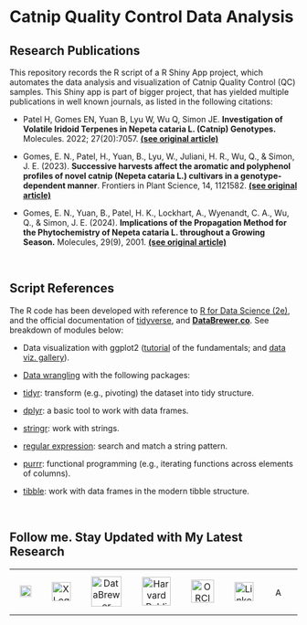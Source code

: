 # Catnip Quality Control Data Analysis

## Research Publications

This repository records the R script of a R Shiny App project, which automates the data analysis and visualization of Catnip Quality Control (QC) samples. 
This Shiny app is part of bigger project, that has yielded multiple publications in well known journals, as listed in the following citations:


- Patel H, Gomes EN, Yuan B, Lyu W, Wu Q, Simon JE. **Investigation of Volatile Iridoid Terpenes in Nepeta cataria L. (Catnip) Genotypes.** Molecules. 2022; 27(20):7057. [**(see original article)**](https://www.mdpi.com/1420-3049/27/20/7057)

- Gomes, E. N., Patel, H., Yuan, B., Lyu, W., Juliani, H. R., Wu, Q., & Simon, J. E. (2023). **Successive harvests affect the aromatic and polyphenol profiles of novel catnip (Nepeta cataria L.) cultivars in a genotype-dependent manner**. Frontiers in Plant Science, 14, 1121582. [**(see original article)**](https://www.frontiersin.org/journals/plant-science/articles/10.3389/fpls.2023.1121582/full)

- Gomes, E. N., Yuan, B., Patel, H. K., Lockhart, A., Wyenandt, C. A., Wu, Q., & Simon, J. E. (2024). **Implications of the Propagation Method for the Phytochemistry of Nepeta cataria L. throughout a Growing Season.** Molecules, 29(9), 2001. [**(see original article)**](https://www.mdpi.com/1420-3049/29/9/2001)

<br>

## Script References

The R code has been developed with reference to [R for Data Science (2e)](https://r4ds.hadley.nz/), and the official documentation of [tidyverse](https://www.tidyverse.org/), and [**DataBrewer.co**](https://www.databrewer.co/). See breakdown of modules below:

- Data visualization with ggplot2 ([tutorial](https://www.databrewer.co/R/visualization/introduction) of the fundamentals; and [data viz. gallery](https://www.databrewer.co/R/gallery)).

- [Data wrangling](https://www.databrewer.co/R/data-wrangling) with the following packages:
- [tidyr](https://www.databrewer.co/R/data-wrangling/tidyr/introduction): transform (e.g., pivoting) the dataset into tidy structure.
- [dplyr](https://www.databrewer.co/R/data-wrangling/dplyr/0-introduction): a basic tool to work with data frames.     
- [stringr](https://www.databrewer.co/R/data-wrangling/stringr/0-introduction): work with strings. 
- [regular expression](https://www.databrewer.co/R/data-wrangling/regular-expression/0-introduction): search and match a string pattern.
- [purrr](https://www.databrewer.co/R/data-wrangling/purrr/introduction): functional programming (e.g., iterating functions across elements of columns).
- [tibble](https://www.databrewer.co/R/data-wrangling/tibble/introduction): work with data frames in the modern tibble structure.

<br>

## Follow me. Stay Updated with My Latest Research

<table style="border-collapse: collapse; width: 100%; border: 0; border-spacing: 0;">
  <tr>
    <td style="border: none;" align="center">
      <a href="https://medium.com/@yuanbo.faith">
        <img src="https://upload.wikimedia.org/wikipedia/commons/0/0d/Medium_%28website%29_logo.svg" alt="Medium Logo" style="height: 20px; max-width: 100px; margin: 10px;">
      </a>
    </td>
    <td style="border: none;" align="center">
      <a href="https://x.com/yuanbogeneral">
        <img src="https://upload.wikimedia.org/wikipedia/commons/c/ce/X_logo_2023.svg" alt="X Logo" style="height: 33px; max-width: 100px; margin: 10px;">
      </a>
    </td>
    <td style="border: none;" align="center">
      <a href="https://www.databrewer.co/">
        <img src="https://upload.wikimedia.org/wikipedia/commons/b/b8/DataBrewer.png" alt="DataBrewer Logo" style="height: 53px; max-width: 100px; margin: 10px;">
      </a>
    </td>
    <td style="border: none;" align="center">
      <a href="https://connects.catalyst.harvard.edu/Profiles/display/Person/193422">
        <img src="https://upload.wikimedia.org/wikipedia/en/1/18/Harvard_shield-Public_Health.png" alt="Harvard Public Health Logo" style="height: 50px; max-width: 100px; margin: 10px;">
      </a>
    </td>
    <td style="border: none;" align="center">
      <a href="https://orcid.org/0000-0003-0222-8095">
        <img src="https://upload.wikimedia.org/wikipedia/commons/0/06/ORCID_iD.svg" alt="ORCID Logo" style="height: 40px; max-width: 100px; margin: 10px;">
      </a>
    </td>
    <td style="border: none;" align="center">
      <a href="https://www.linkedin.com/in/bo-yuan-amazing/">
        <img src="https://upload.wikimedia.org/wikipedia/commons/c/ca/LinkedIn_logo_initials.png" alt="LinkedIn Logo" style="height: 33px; max-width: 100px; margin: 10px;">
      </a>
    </td>
    <td style="border: none;" align="center">
      <a href="https://harvard.academia.edu/BYuan">
        <img src="https://upload.wikimedia.org/wikipedia/commons/a/a0/Academia.edu_logo.svg" alt="Academia Logo" style="height: 15px; max-width: 100px; margin: 10px;">
      </a>
    </td>
    <td style="border: none;" align="center">
      <a href="https://scholar.google.com/citations?user=aFh0570AAAAJ&hl=en">
        <img src="https://static-00.iconduck.com/assets.00/google-scholar-icon-2048x2048-sjbhklt7.png" alt="Google Scholar" style="height: 35px; max-width: 100px; margin: 10px;">
      </a>
    </td>
  </tr>
</table>
